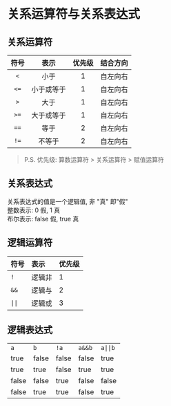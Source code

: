 # 关系运算符与关系表达式

## 关系运算符
|符号|表示|优先级|结合方向|
|:-:|:-:|:-:|:-:|
|`<`|小于|1|自左向右|
|`<=`|小于或等于|1|自左向右|
|`>`|大于|1|自左向右|
|`>=`|大于或等于|1|自左向右|
|`==`|等于|2|自左向右|
|`!=`|不等于|2|自左向右|

> P.S. 优先级: 算数运算符 > 关系运算符  > 赋值运算符

## 关系表达式

关系表达式的值是一个逻辑值, 非 "真" 即"假"  
整数表示: 0 假, 1 真  
布尔表示: false 假, true 真  

## 逻辑运算符

|符号|表示|优先级|
|:-|:-|:-|
|`!`|逻辑非|1|
|`&&`|逻辑与|2|
|`\|\|`|逻辑或|3|

## 逻辑表达式

|  |  |  |  |  |
|:-|:-|:-|:-|:-|
|`a`|`b`|`!a`|`a&&b`|`a\|\|b`|
|true|false| false| false| true|
|true|true|false|true|true|
|false|false|true|false|false|
|false|true|true|false|true|